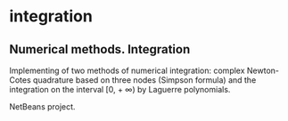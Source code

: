 # integration
## Numerical methods. Integration

Implementing of two methods of numerical integration: complex Newton-Cotes quadrature based on three nodes (Simpson formula) and the integration on the interval [0, + ∞) by Laguerre polynomials.

NetBeans project.
